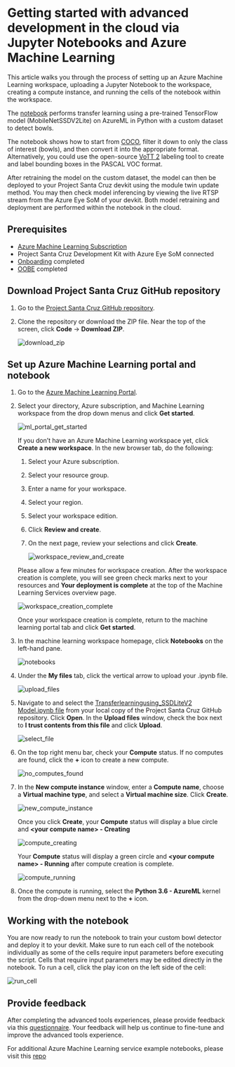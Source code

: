 # Getting started with advanced development in the cloud via Jupyter Notebooks and Azure Machine Learning

This article walks you through the process of setting up an Azure Machine Learning workspace, uploading a Jupyter Notebook to the workspace,
creating a compute instance, and running the cells of the notebook within the workspace.

The [notebook](https://github.com/microsoft/Project-Santa-Cruz-Private-Preview/blob/main/Sample-Scripts-and-Notebooks/Official/Machine%20Learning%20Notebooks/Transferlearningusing_SSDLiteV2%20Model.ipynb) performs transfer learning using a pre-trained TensorFlow model (MobileNetSSDV2Lite) on AzureML
in Python with a custom dataset to detect bowls.

The notebook shows how to start from [COCO](https://cocodataset.org/#home), filter it down to only the class of interest (bowls), and then
convert it into the appropriate format. Alternatively, you could use the open-source [VoTT 2](https://github.com/microsoft/VoTT) labeling tool to create
and label bounding boxes in the PASCAL VOC format.

After retraining the model on the custom dataset, the model can then be deployed to your Project Santa Cruz devkit using the module twin update method.
You may then check model inferencing by viewing the live RTSP stream from the Azure Eye SoM of your devkit. Both model retraining and deployment are
performed within the notebook in the cloud.

## Prerequisites

- [Azure Machine Learning Subscription](https://azure.microsoft.com/en-us/free/services/machine-learning/)
- Project Santa Cruz Development Kit with Azure Eye SoM connected
- [Onboarding](https://github.com/microsoft/Project-Santa-Cruz-Private-Preview/blob/main/user-guides/getting_started/azure-subscription-onboarding.md) completed
- [OOBE](https://github.com/microsoft/Project-Santa-Cruz-Private-Preview/blob/main/user-guides/getting_started/oobe.md) completed

## Download Project Santa Cruz GitHub repository

1. Go to the [Project Santa Cruz GitHub repository](https://github.com/microsoft/Project-Santa-Cruz-Private-Preview).

1. Clone the repository or download the ZIP file. Near the top of the screen, click **Code** -> **Download ZIP**.

    ![download_zip](https://github.com/microsoft/Project-Santa-Cruz-Private-Preview/blob/main/Sample-Scripts-and-Notebooks/Official/Machine%20Learning%20Notebooks/article_images/download_zip.png)

## Set up Azure Machine Learning portal and notebook

1. Go to the [Azure Machine Learning Portal](https://ml.azure.com).

1. Select your directory, Azure subscription, and Machine Learning workspace from the drop down menus and click **Get started**.

    ![ml_portal_get_started](https://github.com/microsoft/Project-Santa-Cruz-Private-Preview/blob/main/Sample-Scripts-and-Notebooks/Official/Machine%20Learning%20Notebooks/article_images/ml_portal_get_started.png)

    If you don’t have an Azure Machine Learning workspace yet, click **Create a new workspace**. In the new browser tab, do the following:

    1. Select your Azure subscription.
    1. Select your resource group.
    1. Enter a name for your workspace.
    1. Select your region.
    1. Select your workspace edition.
    1. Click **Review and create**.
    1. On the next page, review your selections and click **Create**.

        ![workspace_review_and_create](https://github.com/microsoft/Project-Santa-Cruz-Private-Preview/blob/main/Sample-Scripts-and-Notebooks/Official/Machine%20Learning%20Notebooks/article_images/workspace_review_and_create.png)

    Please allow a few minutes for workspace creation. After the workspace creation is complete, you will see green check marks next to
    your resources and **Your deployment is complete** at the top of the Machine Learning Services overview page.

    ![workspace_creation_complete](https://github.com/microsoft/Project-Santa-Cruz-Private-Preview/blob/main/Sample-Scripts-and-Notebooks/Official/Machine%20Learning%20Notebooks/article_images/workspace_creation_complete.png)

    Once your workspace creation is complete, return to the machine learning portal tab and click **Get started**.

1. In the machine learning workspace homepage, click **Notebooks** on the left-hand pane.

    ![notebooks](https://github.com/microsoft/Project-Santa-Cruz-Private-Preview/blob/main/Sample-Scripts-and-Notebooks/Official/Machine%20Learning%20Notebooks/article_images/notebook.png)

1. Under the **My files** tab, click the vertical arrow to upload your .ipynb file.

    ![upload_files](https://github.com/microsoft/Project-Santa-Cruz-Private-Preview/blob/main/Sample-Scripts-and-Notebooks/Official/Machine%20Learning%20Notebooks/article_images/upload_files.png)

1. Navigate to and select the [Transferlearningusing_SSDLiteV2 Model.ipynb file](https://github.com/microsoft/Project-Santa-Cruz-Private-Preview/blob/main/Sample-Scripts-and-Notebooks/Official/Machine%20Learning%20Notebooks/Transferlearningusing_SSDLiteV2%20Model.ipynb) from your local copy of the
Project Santa Cruz GitHub repository. Click **Open**. In the **Upload files** window, check the box next
to **I trust contents from this file** and click **Upload**.

    ![select_file](https://github.com/microsoft/Project-Santa-Cruz-Private-Preview/blob/main/Sample-Scripts-and-Notebooks/Official/Machine%20Learning%20Notebooks/article_images/select_file.png)

1. On the top right menu bar, check your **Compute** status. If no computes are found, click the **+** icon to create a new compute.

    ![no_computes_found](https://github.com/microsoft/Project-Santa-Cruz-Private-Preview/blob/main/Sample-Scripts-and-Notebooks/Official/Machine%20Learning%20Notebooks/article_images/no_computes_found.png)

1. In the **New compute instance** window, enter a **Compute name**, choose a **Virtual machine type**, and select a **Virtual machine size**. Click **Create**.

    ![new_compute_instance](https://github.com/microsoft/Project-Santa-Cruz-Private-Preview/blob/main/Sample-Scripts-and-Notebooks/Official/Machine%20Learning%20Notebooks/article_images/new_compute_instance.png)

    Once you click **Create**, your **Compute** status will display a blue circle and **\<your compute name> - Creating**

    ![compute_creating](https://github.com/microsoft/Project-Santa-Cruz-Private-Preview/blob/main/Sample-Scripts-and-Notebooks/Official/Machine%20Learning%20Notebooks/article_images/compute_creating.png)

    Your **Compute** status will display a green circle and **\<your compute name> - Running** after compute creation is complete.

    ![compute_running](https://github.com/microsoft/Project-Santa-Cruz-Private-Preview/blob/main/Sample-Scripts-and-Notebooks/Official/Machine%20Learning%20Notebooks/article_images/compute_running.png)

1. Once the compute is running, select the **Python 3.6 - AzureML** kernel from the drop-down menu next to the **+** icon.

## Working with the notebook

You are now ready to run the notebook to train your custom bowl detector and deploy it to your devkit. Make sure to run each cell of the notebook
individually as some of the cells require input parameters before executing the script. Cells that require input parameters may be
edited directly in the notebook. To run a cell, click the play icon on the left side of the cell:

![run_cell](https://github.com/microsoft/Project-Santa-Cruz-Private-Preview/blob/main/Sample-Scripts-and-Notebooks/Official/Machine%20Learning%20Notebooks/article_images/run_cell.png)

## Provide feedback

After completing the advanced tools experiences, please provide feedback
via this [questionnaire](https://forms.office.com/Pages/ResponsePage.aspx?id=v4j5cvGGr0GRqy180BHbRzoJxrXKT0dEvfQyxsA0h8lUMzE0V0pCTFU4UUVSS0xTRUtNT0hZSEs1Ry4u).
Your feedback will help us continue to fine-tune and improve the advanced tools experience.

For additional Azure Machine Learning service example notebooks, please visit this [repo](https://github.com/Azure/MachineLearningNotebooks/tree/2aa7c53b0ce84e67565d77e484987714fdaed36e/how-to-use-azureml)
